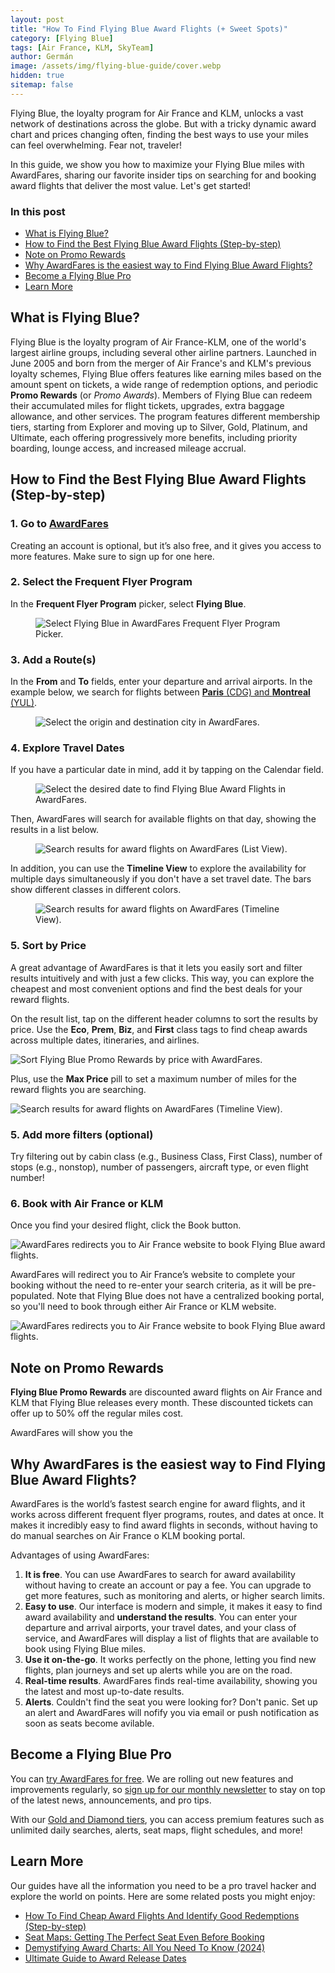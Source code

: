 ```yaml
---
layout: post
title: "How To Find Flying Blue Award Flights (+ Sweet Spots)"
category: [Flying Blue]
tags: [Air France, KLM, SkyTeam]
author: Germán
image: /assets/img/flying-blue-guide/cover.webp
hidden: true
sitemap: false
---
```


Flying Blue, the loyalty program for Air France and KLM, unlocks a vast network of destinations across the globe. But with a tricky dynamic award chart and prices changing often, finding the best ways to use your miles can feel overwhelming. Fear not, traveler!

In this guide, we show you how to maximize your Flying Blue miles with AwardFares, sharing our favorite insider tips on searching for and booking award flights that deliver the most value. Let's get started!

### In this post

- [What is Flying Blue?](#what-is-flying-blue)
- [How to Find the Best Flying Blue Award Flights (Step-by-step)](#how-to-find-the-best-flying-blue-award-flights-step-by-step)
- [Note on Promo Rewards](#note-on-promo-rewards)
- [Why AwardFares is the easiest way to Find Flying Blue Award Flights?](#why-awardfares-is-the-easiest-way-to-find-flying-blue-award-flights)
- [Become a Flying Blue Pro](#become-a-flying-blue-pro)
- [Learn More](#learn-more)

## What is Flying Blue?

Flying Blue is the loyalty program of Air France-KLM, one of the world's largest airline groups, including several other airline partners. Launched in June 2005 and born from the merger of Air France's and KLM's previous loyalty schemes, Flying Blue offers features like earning miles based on the amount spent on tickets, a wide range of redemption options, and periodic **Promo Rewards** (or *Promo Awards*). Members of Flying Blue can redeem their accumulated miles for flight tickets, upgrades, extra baggage allowance, and other services. The program features different membership tiers, starting from Explorer and moving up to Silver, Gold, Platinum, and Ultimate, each offering progressively more benefits, including priority boarding, lounge access, and increased mileage accrual.

## How to Find the Best Flying Blue Award Flights (Step-by-step)

### 1. Go to [AwardFares](https://awardfares.com/signup?utm_source=how-to-find-cheap-award-flights&utm_medium=blog&utm_content=AwardFares)

Creating an account is optional, but it’s also free, and it gives you access to more features. Make sure to sign up for one here.

### 2. Select the Frequent Flyer Program

In the **Frequent Flyer Program** picker, select **Flying Blue**.

<figure>
<img src="/assets/img/flying-blue-guide/ffp.webp" alt="Select Flying Blue in AwardFares Frequent Flyer Program Picker." />
</figure>

### 3. Add a Route(s)

In the **From** and **To** fields, enter your departure and arrival airports. In the example below, we search for flights between [**Paris** (CDG) and **Montreal** (YUL)](https://awardfares.com/search?CDG.YUL.;z:flyingblue).

<figure>
<img src="/assets/img/flying-blue-guide/route.webp" alt="Select the origin and destination city in AwardFares."/>
</figure>

### 4. Explore Travel Dates

If you have a particular date in mind, add it by tapping on the Calendar field.

<figure>
<img src="/assets/img/flying-blue-guide/calendar.webp" alt="Select the desired date to find Flying Blue Award Flights in AwardFares." />
</figure>

Then, AwardFares will search for available flights on that day, showing the results in a list below.

<figure>
<img src="/assets/img/flying-blue-guide/list-view.webp" alt="Search results for award flights on AwardFares (List View)." />
</figure>

In addition, you can use the **Timeline View** to explore the availability for multiple days simultaneously if you don't have a set travel date. The bars show different classes in different colors.

<figure>
<img src="/assets/img/flying-blue-guide/timeline-view.webp" alt="Search results for award flights on AwardFares (Timeline View)." />
</figure>

### 5. Sort by Price

A great advantage of AwardFares is that it lets you easily sort and filter results intuitively and with just a few clicks. This way, you can explore the cheapest and most convenient options and find the best deals for your reward flights.

On the result list, tap on the different header columns to sort the results by price. Use the **Eco**, **Prem**, **Biz**, and **First** class tags to find cheap awards across multiple dates, itineraries, and airlines.

<img src="/assets/img/flying-blue-guide/sort-by-price.webp" alt="Sort Flying Blue Promo Rewards by price with AwardFares." />

Plus, use the **Max Price** pill to set a maximum number of miles for the reward flights you are searching.

<img src="/assets/img/flying-blue-guide/max-price.webp" alt="Search results for award flights on AwardFares (Timeline View)." />

### 5. Add more filters (optional)

Try filtering out by cabin class (e.g., Business Class, First Class), number of stops (e.g., nonstop), number of passengers, aircraft type, or even flight number!

### 6. Book with Air France or KLM

Once you find your desired flight, click the Book button.

<img src="/assets/img/flying-blue-guide/book.webp" alt="AwardFares redirects you to Air France website to book Flying Blue award flights." />

AwardFares will redirect you to Air France’s website to complete your booking without the need to re-enter your search criteria, as it will be pre-populated. Note that Flying Blue does not have a centralized booking portal, so you'll need to book through either Air France or KLM website.

<img src="/assets/img/flying-blue-guide/af-website.webp" alt="AwardFares redirects you to Air France website to book Flying Blue award flights." />

## Note on Promo Rewards

**Flying Blue Promo Rewards** are discounted award flights on Air France and KLM that Flying Blue releases every month. These discounted tickets can offer up to 50% off the regular miles cost.

AwardFares will show you the 

## Why AwardFares is the easiest way to Find Flying Blue Award Flights?

AwardFares is the world’s fastest search engine for award flights, and it works across different frequent flyer programs, routes, and dates at once. It makes it incredibly easy to find award flights in seconds, without having to do manual searches on Air France o KLM booking portal.

Advantages of using AwardFares:

1. **It is free**. You can use AwardFares to search for award availability without having to create an account or pay a fee. You can upgrade to get more features, such as monitoring and alerts, or higher search limits.
2. **Easy to use**. Our interface is modern and simple, it makes it easy to find award availability and **understand the results**. You can enter your departure and arrival airports, your travel dates, and your class of service, and AwardFares will display a list of flights that are available to book using Flying Blue miles.
3. **Use it on-the-go**. It works perfectly on the phone, letting you find new flights, plan journeys and set up alerts while you are on the road.
4. **Real-time results**. AwardFares finds real-time availability, showing you the latest and most up-to-date results.
5. **Alerts**. Couldn't find the seat you were looking for? Don't panic. Set up an alert and AwardFares will nofify you via email or push notification as soon as seats become avilable.

## Become a Flying Blue Pro

You can [try AwardFares for free](https://awardfares.com/). We are rolling out new features and improvements regularly, so [sign up for our monthly newsletter](https://awardfares.com/newsletter) to stay on top of the latest news, announcements, and pro tips.

With our [Gold and Diamond tiers](https://awardfares.com/pricing), you can access premium features such as unlimited daily searches, alerts, seat maps, flight schedules, and more!

## Learn More

Our guides have all the information you need to be a pro travel hacker and explore the world on points. Here are some related posts you might enjoy:

- [How To Find Cheap Award Flights And Identify Good Redemptions (Step-by-step)](https://blog.awardfares.com/how-to-find-cheap-award-flights/)
- [Seat Maps: Getting The Perfect Seat Even Before Booking](https://blog.awardfares.com/seatmaps-guide/)
- [Demystifying Award Charts: All You Need To Know (2024)](https://blog.awardfares.com/demystifying-award-charts/)
- [Ultimate Guide to Award Release Dates](https://blog.awardfares.com/ultimate-guide-to-award-release-dates/)
